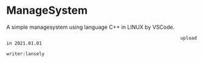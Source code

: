 # ManageSystem
A simple managesystem using language C++ in LINUX by VSCode.

																	upload in 2021.01.01
																	writer:lansely
